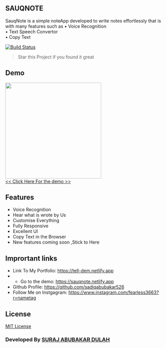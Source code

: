 ## SAUQNOTE

SauqNote is a simple noteApp developed to write notes effortlessly that is with many features such as 
• Voice Recognition<br>
• Text Speech Convertor<br>
• Copy Text <br>

[![Build Status](https://travis-ci.org/joemccann/dillinger.svg?branch=master)](http://savio.works/)

> Star this Project if you found it great

## Demo
<a href="https://sauqnote.netlify.app" target="_blank"><img src="https://media-private.canva.com/sXQuE/MAEEi6sXQuE/1/tl.png?response-expires=Tue%2C%2011%20Aug%202020%2013%3A36%3A32%20GMT&X-Amz-Algorithm=AWS4-HMAC-SHA256&X-Amz-Date=20200811T112109Z&X-Amz-SignedHeaders=host&X-Amz-Expires=8122&X-Amz-Credential=AKIAJWF6QO3UH4PAAJ6Q%2F20200811%2Fus-east-1%2Fs3%2Faws4_request&X-Amz-Signature=bf2ae9cc5e9e77dd5b7cb1c5422ac8279559fe82f1596627c27baacf541fe080" height="300px"><br><< Click Here For the demo >></a>

## Features

  - Voice Recognition<br>
  - Hear what is wrote by Us<br>
  - Customise Everything<br>
  - Fully Responsive <br>
  - Excellent UI<br>
  - Copy Text in the Browser<br>
  - New features coming soon ,Stick to Here

## Imprortant links
- Link To My Portfolio: https://tell-dem.netlify.app
- - Go to the demo: https://sauqnote.netlify.app
- Github Profile: https://github.com/sadiqabubakar526
- Follow Me on Instgagram: https://www.instagram.com/fearless3663?r=nametag

## License
<a href="https://github.com/sadiqabubakar526/SauqNote/blob/master/LICENSE.txt">MIT License</a>

### Developed By <a href="https://www.instagram.com/fearless3663?r=nametag">SURAJ ABUBAKAR DULAH</a>
